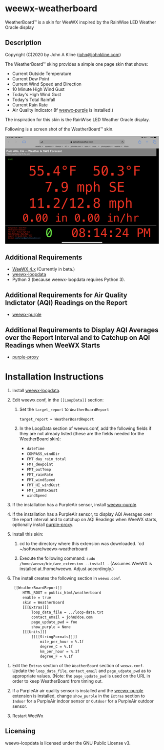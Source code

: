 # weewx-weatherboard
WeatherBoard&trade; is a skin for WeeWX inspired by the RainWise LED Weather Oracle display

## Description

Copyright (C)2020 by John A Kline (john@johnkline.com)

The WeatherBoard&trade; sking provides a simple one page skin that shows:
* Current Outside Temperature
* Current Dew Point
* Current Wind Speed and Direction
* 10 Minute High Wind Gust
* Today's High Wind Gust
* Today's Total Rainfall
* Current Rain Rate
* Air Quality Indicator (If [weewx-purple](https://github.com/chaunceygardiner/weewx-purple) is installed.)

The inspiration for this skin is the RainWise LED Weather Oracle display.

Following is a screen shot of the WeatherBoard&trade; skin.

![WeatherBoard screen shot](WeatherBoard.png)

## Additional Requirements
* [WeeWX 4.x](https://github.com/weewx/weewx) (Currently in beta.)
* [weewx-loopdata](https://github.com/chaunceygardiner/weewx-loopdata)
* Python 3 (because weewx-loopdata requires Python 3).

## Additional Requirements for Air Quality Indictator (AQI) Readings on the Report
* [weewx-purple](https://github.com/chaunceygardiner/weewx-purple)

## Additional Requirements to Display AQI Averages over the Report Interval and to Catchup on AQI Readings when WeeWX Starts
* [purple-proxy](https://github.com/chaunceygardiner/purple-proxy)

# Installation Instructions

1. Install [weewx-loopdata](https://github.com/chaunceygardiner/weewx-loopdata).

1. Edit weewx.conf, in the `[[LoopData]]` section:
   1. Set the `target_report` to `WeatherBoardReport`

      `target_report = WeatherBoardReport`

   1. In the  LoopData section of weewx.conf, add the following fields if they
   are not already listed (these are the fields needed for the WeatherBoard skin):

       * `dateTime`
       * `COMPASS_windDir`
       * `FMT_day_rain_total`
       * `FMT_dewpoint`
       * `FMT_outTemp`
       * `FMT_rainRate`
       * `FMT_windSpeed`
       * `FMT_HI_windGust`
       * `FMT_10mMaxGust`
       * `windSpeed`

1. If the installation has a PurpleAir sensor, install [weewx-purple](https://github.com/chaunceygardiner/weewx-purple).

1. If the installation has a PurpleAir sensor, to display AQI Averages over the report
   interval and to catchup on AQI Readings when WeeWX starts, optionally install
   [purple-proxy](https://github.com/chaunceygardiner/purple-proxy).

1. Install this skin:

   1. cd to the directory where this extension was downloaded.
      `cd ~/software/weewx-weatherboard

   1. Execute the following command:
       `sudo /home/weewx/bin/wee_extension --install .`
       (Assumes WeeWX is installed at /home/weewx.  Adjust accordingly.)

1. The install creates the following section in `weewx.conf`.

```
    [[WeatherBoardReport]]
        HTML_ROOT = public_html/weatherboard
        enable = true
        skin = WeatherBoard
        [[[Extras]]]
            loop_data_file = ../loop-data.txt
            contact_email = john@doe.com
            page_update_pwd = foo
            show_purple = None
        [[[Units]]]
            [[[[StringFormats]]]]
                mile_per_hour = %.1f
                degree_C = %.1f
                km_per_hour = %.1f
                degree_F = %.1f
```

1. Edit the `Extras` section of the `WeatherBoard` section of `weewx.conf`.
   Update the `loop_data_file`, `contact_email` and `page_udpate_pwd` as to
   appropriate values.  (Note: the `page_update_pwd` is used on the URL in order
   to keep WeatherBoard from timing out.

1. If a PurpleAir air quality sensor is installed and the
   [weewx-purple](https://github.com/chaunceygardiner/weewx-purple)
   extension is installed, change `show_purple` in the `Extras`
   section to `Indoor` for a PurpleAir indoor sensor or `Outdoor` for
   a PurpleAir outdoor sensor.

1. Restart WeeWx


## Licensing

weewx-loopdata is licensed under the GNU Public License v3.
